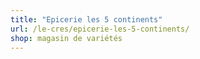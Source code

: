 ```yaml
---
title: "Epicerie les 5 continents"
url: /le-cres/epicerie-les-5-continents/
shop: magasin de variétés
---
```

